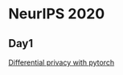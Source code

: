 # NeurIPS 2020

## Day1

[Differential privacy with pytorch](https://slideslive.com/38942327/opacus-differential-privacy-on-pytorch)
<div id="presentation-embed-38942327"></div>
<script src='https://slideslive.com/embed_presentation.js'></script>
<script>
    embed = new SlidesLiveEmbed('presentation-embed-38942327', {
        presentationId: '38942327',
        autoPlay: false, // change to true to autoplay the embedded presentation
        verticalEnabled: true
    });
</script>
